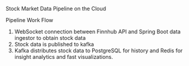 Stock Market Data Pipeline on the Cloud

Pipeline Work Flow
1. WebSocket connection between Finnhub API and Spring Boot data ingestor to obtain stock data
2. Stock data is published to kafka
3. Kafka distributes stock data to PostgreSQL for history and Redis for insight analytics and fast visualizations.
